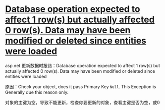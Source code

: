 # [Database operation expected to affect 1 row(s) but actually affected 0 row(s). Data may have been modified or deleted since entities were loaded](https://www.cnblogs.com/liulida/p/9896488.html)

asp.net 更新数据时报错：Database operation expected to affect 1 row(s) but actually affected 0 row(s). Data may have been modified or deleted since entities were loaded

 

原因：Check your object, does it pass Primary Key `Null`. This Exception is Generally due this reason only.

对象的主键为空，导致不能更新，检查你要更新的对象，查看主键是否为空，或0

